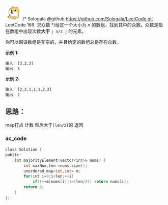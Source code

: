 ![](https://github.com/Sologala/SomeThings/blob/master/face.jpg?raw=true)
/*
    Sologala   @github    https://github.com/Sologala/LeetCode.git
    LeetCode   169. 求众数
*/给定一个大小为 *n* 的数组，找到其中的众数。众数是指在数组中出现次数**大于** `⌊ n/2 ⌋` 的元素。

你可以假设数组是非空的，并且给定的数组总是存在众数。

**示例 1:**

```
输入: [3,2,3]
输出: 3
```

**示例 2:**

```
输入: [2,2,1,1,1,2,2]
输出: 2
```

## **思路：**

map打点 计数 然后大于`[len/2]`的 返回

### **ac_code**
```c
class Solution {
public:
    int majorityElement(vector<int>& nums) {
        int maxNum,len =nums.size();
        unordered_map<int,int> m;
        for(int i=0;i<len;++i)
            if((++m[nums[i]])>(len/2)) return nums[i];
        return 0;
    }
};
```